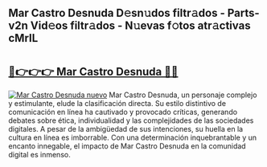 ## Mar Castro Desnuda D𝚎sn𝚞dos filtr𝚊dos - Parts-v2n Vid𝚎os filtr𝚊dos - N𝚞evas f𝚘tos atr𝚊ctivas cMrIL

# <h2><a href="http://mb82g4s.tromn.icu/?c=Mar+Castro+Desnuda">🔗👉👉👉 Mar Castro Desnuda 🔗🔗</a></h2>

[![Mar Castro Desnuda nuevo](https://i.imgur.com/pEAQMta.gif)](http://mb82g4s.tromn.icu/?c=Mar+Castro+Desnuda)
Mar Castro Desnuda, un personaje complejo y estimulante, elude la clasificación directa. Su estilo distintivo de comunicación en línea ha cautivado y provocado críticas, generando debates sobre ética, individualidad y las complejidades de las sociedades digitales. A pesar de la ambigüedad de sus intenciones, su huella en la cultura en línea es imborrable. Con una determinación inquebrantable y un encanto innegable, el impacto de Mar Castro Desnuda en la comunidad digital es inmenso.
